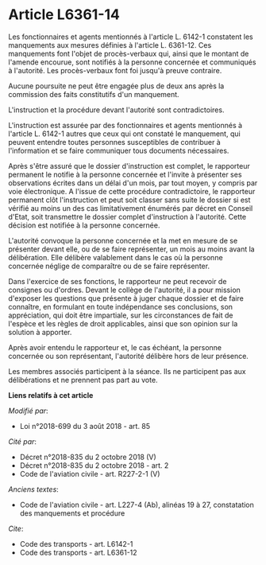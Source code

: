 # Article L6361-14

Les fonctionnaires et agents mentionnés à l'article L. 6142-1 constatent les manquements aux mesures définies à l'article L.
6361-12. Ces manquements font l'objet de procès-verbaux qui, ainsi que le montant de l'amende encourue, sont notifiés à la
personne concernée et communiqués à l'autorité. Les procès-verbaux font foi jusqu'à preuve contraire.

Aucune poursuite ne peut être engagée plus de deux ans après la commission des faits constitutifs d'un manquement.

L'instruction et la procédure devant l'autorité sont contradictoires.

L'instruction est assurée par des fonctionnaires et agents mentionnés à l'article L. 6142-1 autres que ceux qui ont constaté
le manquement, qui peuvent entendre toutes personnes susceptibles de contribuer à l'information et se faire communiquer tous
documents nécessaires.

Après s'être assuré que le dossier d'instruction est complet, le rapporteur permanent le notifie à la personne concernée et
l'invite à présenter ses observations écrites dans un délai d'un mois, par tout moyen, y compris par voie électronique. A
l'issue de cette procédure contradictoire, le rapporteur permanent clôt l'instruction et peut soit classer sans suite le
dossier si est vérifié au moins un des cas limitativement énumérés par décret en Conseil d'Etat, soit transmettre le dossier
complet d'instruction à l'autorité. Cette décision est notifiée à la personne concernée.

L'autorité convoque la personne concernée et la met en mesure de se présenter devant elle, ou de se faire représenter, un
mois au moins avant la délibération. Elle délibère valablement dans le cas où la personne concernée néglige de comparaître ou
de se faire représenter.

Dans l'exercice de ses fonctions, le rapporteur ne peut recevoir de consignes ou d'ordres. Devant le collège de l'autorité,
il a pour mission d'exposer les questions que présente à juger chaque dossier et de faire connaître, en formulant en toute
indépendance ses conclusions, son appréciation, qui doit être impartiale, sur les circonstances de fait de l'espèce et les
règles de droit applicables, ainsi que son opinion sur la solution à apporter.

Après avoir entendu le rapporteur et, le cas échéant, la personne concernée ou son représentant, l'autorité délibère hors de
leur présence.

Les membres associés participent à la séance. Ils ne participent pas aux délibérations et ne prennent pas part au vote.

**Liens relatifs à cet article**

_Modifié par_:

  - Loi n°2018-699 du 3 août 2018 - art. 85

_Cité par_:

  - Décret n°2018-835 du 2 octobre 2018 (V)
  - Décret n°2018-835 du 2 octobre 2018 - art. 2
  - Code de l'aviation civile - art. R227-2-1 (V)

_Anciens textes_:

  - Code de l'aviation civile - art. L227-4 (Ab), alinéas 19 à 27, constatation des manquements et procédure

_Cite_:

  - Code des transports - art. L6142-1
  - Code des transports - art. L6361-12
